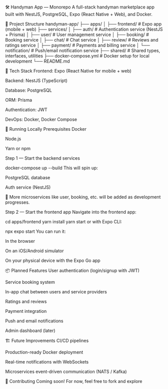 🛠️ Handyman App — Monorepo
A full-stack handyman marketplace app built with NestJS, PostgreSQL, Expo (React Native + Web), and Docker.

📁 Project Structure
handyman-app/
├── apps/
│   ├── frontend/             # Expo app (mobile + web)
├── services/
│   ├── auth/                 # Authentication service (NestJS + Prisma)
│   ├── user/                 # User management service
│   ├── booking/              # Booking service
│   ├── chat/                 # Chat service
│   ├── review/               # Reviews and ratings service
│   ├── payment/              # Payments and billing service
│   └── notification/         # Push/email notification service
├── shared/                   # Shared types, interfaces, utilities
├── docker-compose.yml        # Docker setup for local development
└── README.md

🚀 Tech Stack
Frontend: Expo (React Native for mobile + web)

Backend: NestJS (TypeScript)

Database: PostgreSQL

ORM: Prisma

Authentication: JWT

DevOps: Docker, Docker Compose

🐳 Running Locally
Prerequisites
Docker

Node.js

Yarn or npm

Step 1 — Start the backend services

docker-compose up --build
This will spin up:

PostgreSQL database

Auth service (NestJS)

📌 More microservices like user, booking, etc. will be added as development progresses.

Step 2 — Start the frontend app
Navigate into the frontend app:

cd apps/frontend
yarn install
yarn start
or with Expo CLI:

npx expo start
You can run it:

In the browser

On an iOS/Android simulator

On your physical device with the Expo Go app

📦 Planned Features
User authentication (login/signup with JWT)

Service booking system

In-app chat between users and service providers

Ratings and reviews

Payment integration

Push and email notifications

Admin dashboard (later)

🏗️ Future Improvements
CI/CD pipelines

Production-ready Docker deployment

Real-time notifications with WebSockets

Microservices event-driven communication (NATS / Kafka)

🤝 Contributing
Coming soon!
For now, feel free to fork and explore

